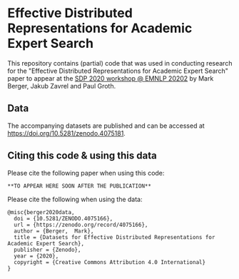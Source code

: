 # Effective Distributed Representations for Academic Expert Search

This repository contains (partial) code that was used in conducting research for the "Effective Distributed Representations for Academic Expert Search" paper to appear at the [SDP 2020 workshop @ EMNLP 20202](https://ornlcda.github.io/SDProc/) by Mark Berger, Jakub Zavrel and Paul Groth.


## 


## Data

The accompanying datasets are published and can be accessed at https://doi.org/10.5281/zenodo.4075181. 


## Citing this code & using this data

Please cite the following paper when using this code:
```
**TO APPEAR HERE SOON AFTER THE PUBLICATION**
```


Please cite the following when using the data:

```
@misc{berger2020data,
  doi = {10.5281/ZENODO.4075166},
  url = {https://zenodo.org/record/4075166},
  author = {Berger,  Mark},
  title = {Datasets for Effective Distributed Representations for Academic Expert Search},
  publisher = {Zenodo},
  year = {2020},
  copyright = {Creative Commons Attribution 4.0 International}
}
```
